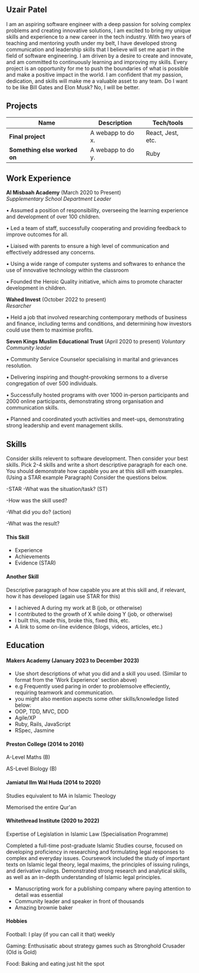 ## Uzair Patel

I am an aspiring software engineer with a deep passion for solving complex problems and creating innovative solutions, I am excited to bring my unique skills and experience to a new career in the tech industry. With two years of teaching and mentoring youth under my belt, I have developed strong communication and leadership skills that I believe will set me apart in the field of software engineering. I am driven by a desire to create and innovate, and am committed to continuously learning and improving my skills. Every project is an opportunity for me to push the boundaries of what is possible and make a positive impact in the world. I am confident that my passion, dedication, and skills will make me a valuable asset to any team. Do I want to be like Bill Gates and Elon Musk? No, I will be better.

## Projects

| Name                         | Description       | Tech/tools        |
| ---------------------------- | ----------------- | ----------------- |
| **Final project**            | A webapp to do x. | React, Jest, etc. |
| **Something else worked on** | A webapp to do y. | Ruby              |

## Work Experience

**Al Misbaah Academy** (March 2020 to Present)  
_Supplementary School Department Leader_ 

• Assumed a position of responsibility, overseeing the learning experience and development of over 100 children. 

• Led a team of staff, successfully cooperating and providing feedback to improve outcomes for all.

• Liaised with parents to ensure a high level of communication and effectively addressed any concerns. 

• Using a wide range of computer systems and softwares to enhance the use of innovative technology within the classroom

• Founded the Heroic Quality initiative, which aims to promote character development in children.

**Wahed Invest** (October 2022 to present)  
_Resarcher_

• Held a job that involved researching contemporary methods of business and finance, including terms and conditions, and determining how investors could use them to maximise profits.

**Seven Kings Muslim Educational Trust** (April 2020 to present)
_Voluntary Community leader_

• Community Service Counselor specialising in marital and grievances resolution.

• Delivering inspiring and thought-provoking sermons to a diverse congregation of over 500 individuals.

• Successfully hosted programs with over 1000 in-person participants and 2000 online participants, demonstrating strong organisation and communication skills.

• Planned and coordinated youth activities and meet-ups, demonstrating strong leadership and event management skills.

## Skills

Consider skills relevent to software development. Then consider your best skills. Pick 2-4 skills and write a short descriptive paragraph for each one. You should demonstrate how capable you are at this skill with examples.
(Using a STAR example Paragraph) Consider the questions below.

-STAR
-What was the situation/task? (ST)

-How was the skill used?

-What did you do? (action)

-What was the result?


#### This Skill

- Experience
- Achievements
- Evidence (STAR)

#### Another Skill

Descriptive paragraph of how capable you are at this skill and, if relevant, how it has developed (again use STAR for this)

- I achieved A during my work at B (job, or otherwise)
- I contributed to the growth of X while doing Y (job, or otherwise)
- I built this, made this, broke this, fixed this, etc.
- A link to some on-line evidence (blogs, videos, articles, etc.)

## Education

#### Makers Academy (January 2023 to December 2023)
- Use short descriptions of what you did and a skill you used. (Similar to format from the 'Work Experience' section above)
- e.g Frequently used paring in order to problemsolve effeciently, requiring teamwork and communication.
- you might also mention aspects some other skills/knowledge listed below: 
- OOP, TDD, MVC, DDD
- Agile/XP
- Ruby, Rails, JavaScript
- RSpec, Jasmine

#### Preston College (2014 to 2016)
A-Level Maths (B)
  
AS-Level Biology (B)
 
#### Jamiatul Ilm Wal Huda (2014 to 2020)
Studies equivalent to MA in Islamic Theology
  
Memorised the entire Qur'an

#### Whitethread Institute (2020 to 2022)
Expertise of Legislation in Islamic Law (Specialisation Programme)

Completed a full-time post-graduate Islamic Studies course, focused on developing proficiency in researching and formulating legal responses to complex and everyday issues. Coursework included the study of important texts on Islamic legal theory, legal maxims, the principles of issuing rulings, and derivative rulings. Demonstrated strong research and analytical skills, as well as an in-depth understanding of Islamic legal principles.



- Manuscripting work for a publishing company where paying attention to detail was essential
- Community leader and speaker in front of thousands
- Amazing brownie baker




#### Hobbies

Football: I play (if you can call it that) weekly

Gaming: Enthusisatic about strategy games such as Stronghold Crusader (Old is Gold)

Food: Baking and eating just hit the spot



